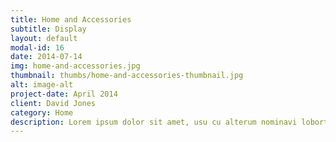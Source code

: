 ```yaml
---
title: Home and Accessories
subtitle: Display
layout: default
modal-id: 16
date: 2014-07-14
img: home-and-accessories.jpg
thumbnail: thumbs/home-and-accessories-thumbnail.jpg
alt: image-alt
project-date: April 2014
client: David Jones
category: Home
description: Lorem ipsum dolor sit amet, usu cu alterum nominavi lobortis.
---
```

